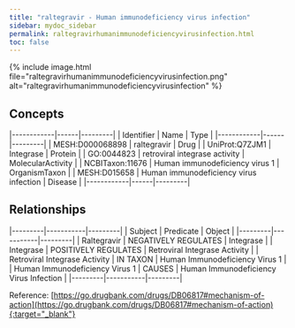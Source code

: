 ```yaml
---
title: "raltegravir - Human immunodeficiency virus infection"
sidebar: mydoc_sidebar
permalink: raltegravirhumanimmunodeficiencyvirusinfection.html
toc: false 
---
```


{% include image.html file="raltegravirhumanimmunodeficiencyvirusinfection.png" alt="raltegravirhumanimmunodeficiencyvirusinfection" %}

## Concepts

|------------|------|---------|
| Identifier | Name | Type    |
|------------|------|---------|
| MESH:D000068898 | raltegravir | Drug |
| UniProt:Q7ZJM1 | Integrase | Protein |
| GO:0044823 | retroviral integrase activity | MolecularActivity |
| NCBITaxon:11676 | Human immunodeficiency virus 1 | OrganismTaxon |
| MESH:D015658 | Human immunodeficiency virus infection | Disease |
|------------|------|---------|

## Relationships

|---------|-----------|---------|
| Subject | Predicate | Object  |
|---------|-----------|---------|
| Raltegravir | NEGATIVELY REGULATES | Integrase |
| Integrase | POSITIVELY REGULATES | Retroviral Integrase Activity |
| Retroviral Integrase Activity | IN TAXON | Human Immunodeficiency Virus 1 |
| Human Immunodeficiency Virus 1 | CAUSES | Human Immunodeficiency Virus Infection |
|---------|-----------|---------|

Reference: [https://go.drugbank.com/drugs/DB06817#mechanism-of-action](https://go.drugbank.com/drugs/DB06817#mechanism-of-action){:target="_blank"}